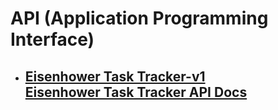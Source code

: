 <h1>API (Application Programming Interface) </h1>
<ul>
    <li> 
        <h2>
            <a href="#">Eisenhower Task Tracker-v1</a>
            <br/>
            <a href="https://documenter.getpostman.com/view/39024007/2sB3BEnVS2">Eisenhower Task Tracker API Docs</a>
        </h2>
    </li>
</ul>